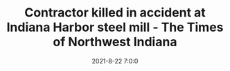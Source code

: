 ---
"title": "Contractor killed in accident at Indiana Harbor steel mill - The Times of Northwest Indiana"
"date": "2021-8-22 7:0:0"
"feed_name": "GOOGLENEWSCONSTRUCTION"
"feed_website": "https://news.google.com/search?q=construction%2Bincident&hl=en-US&gl=US&ceid=US:en"
"feed_rss": "https://news.google.com/rss/search?q=construction%2Bincident&hl=en-US&gl=US&ceid=US:en"
"link": "https://www.nwitimes.com/business/local/contractor-killed-in-accident-at-indiana-harbor-steel-mill/article_294404db-4ee5-596b-8542-9d873e61d352.html"
"file": "_posts/2021-1-1-9910ec4f310c2faceedb968c46dce69f436d2037.md"
"accident": "1"
"drilling": "0"
---